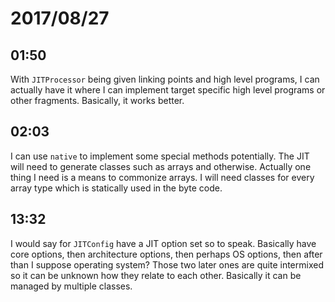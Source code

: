 # 2017/08/27

## 01:50

With `JITProcessor` being given linking points and high level programs, I can
actually have it where I can implement target specific high level programs
or other fragments. Basically, it works better.

## 02:03

I can use `native` to implement some special methods potentially. The JIT will
need to generate classes such as arrays and otherwise. Actually one thing I
need is a means to commonize arrays. I will need classes for every array type
which is statically used in the byte code.

## 13:32

I would say for `JITConfig` have a JIT option set so to speak. Basically have
core options, then architecture options, then perhaps OS options, then
after than I suppose operating system? Those two later ones are quite
intermixed so it can be unknown how they relate to each other. Basically it
can be managed by multiple classes.
